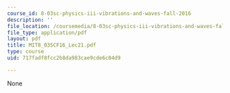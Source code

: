 ```yaml
---
course_id: 8-03sc-physics-iii-vibrations-and-waves-fall-2016
description: ''
file_location: /coursemedia/8-03sc-physics-iii-vibrations-and-waves-fall-2016/717fadf8fcc2b8da983cae9cde6c04d9_MIT8_03SCF16_Lec21.pdf
file_type: application/pdf
layout: pdf
title: MIT8_03SCF16_Lec21.pdf
type: course
uid: 717fadf8fcc2b8da983cae9cde6c04d9

---
```

None